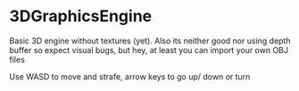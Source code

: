 # 3DGraphicsEngine
Basic 3D engine without textures (yet). Also its neither good nor using depth buffer so expect visual bugs, but hey, at least you can import your own OBJ files

Use WASD to move and strafe, arrow keys to go up/ down or turn
